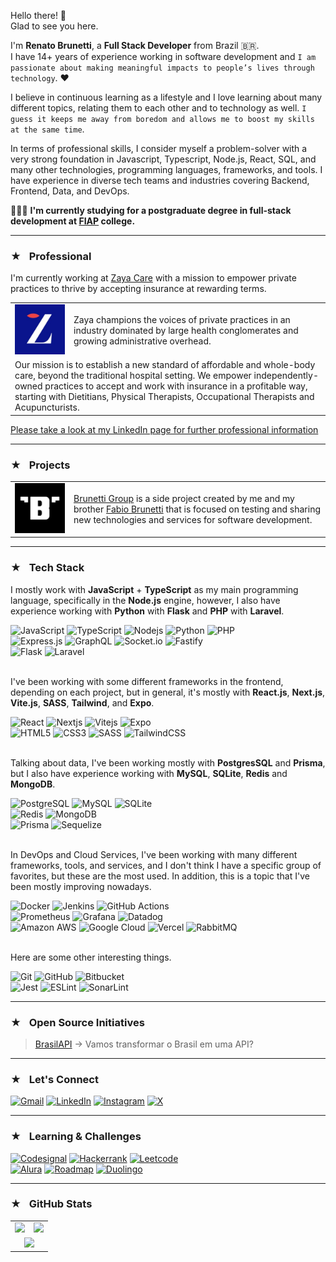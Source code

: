 Hello there! 👋<br>
Glad to see you here.

I'm **Renato Brunetti**, a **Full Stack Developer** from Brazil 🇧🇷.<br>
I have 14+ years of experience working in software development and `I am passionate about making meaningful impacts to people’s lives through technology`. ❤️

I believe in continuous learning as a lifestyle and I love learning about many different topics, relating them to each other and to technology as well. `I guess it keeps me away from boredom and allows me to boost my skills at the same time`.<br>

In terms of professional skills, I consider myself a problem-solver with a very strong foundation in Javascript, Typescript, Node.js, React, SQL, and many other technologies, programming languages, frameworks, and tools. I have experience in diverse tech teams and industries covering Backend, Frontend, Data, and DevOps.

👨🏻‍🎓 **I'm currently studying for a postgraduate degree in full-stack development at [FIAP](https://postech.fiap.com.br/curso/full-stack-development) college.**

<hr>

### ★   Professional

I'm currently working at [Zaya Care](https://www.zayacare.com) with a mission to empower private practices to thrive by accepting insurance at rewarding terms.<br>

<table style="border-collapse:collapse;">
  <tr>
    <td width=80 ><img src="./assets/zaya-care-logo.jpg" width=80 /></td>
    <td>Zaya champions the voices of private practices in an industry dominated by large health conglomerates and growing administrative overhead.</td>
  </tr>
  <tr>
    <td colspan="2">Our mission is to establish a new standard of affordable and whole-body care, beyond the traditional hospital setting. We empower independently-owned practices to accept and work with insurance in a profitable way, starting with Dietitians, Physical Therapists, Occupational Therapists and Acupuncturists.</td>
  </tr>
</table>

<a href="https://linkedin.com/in/RenatoCarapiaBrunetti/">Please take a look at my LinkedIn page for further professional information</a>

<hr>

### ★   Projects

<table style="border-collapse:collapse;">
  <tr>
    <td width=80 ><img src="./assets/brunetti-gorup-logo.jpg" width=80 /></td>
    <td><a href="https://www.brunetti.dev" target="_blank">Brunetti Group</a> is a side project created by me and my brother <a href="https://github.com/fcbrunetti" target="_blank">Fabio Brunetti</a> that is focused on testing and sharing new technologies and services for software development.</td>
  </tr>
</table>

<hr>

### ★   Tech Stack

I mostly work with **JavaScript** + **TypeScript** as my main programming language, specifically in the **Node.js** engine, however, I also have experience working with **Python** with **Flask** and **PHP** with **Laravel**.

![JavaScript](https://img.shields.io/badge/JavaScript-F7DF1E?logo=javascript&logoColor=black)
![TypeScript](https://img.shields.io/badge/TypeScript-007acc?logo=typescript&logoColor=white)
![Nodejs](https://img.shields.io/badge/Node.js-43853D?logo=node.js&logoColor=white)
![Python](https://img.shields.io/badge/Python-306998?logo=python&logoColor=FFD43B)
![PHP](https://img.shields.io/badge/PHP-AEB2D5?logo=php&logoColor=484C89)<br>
![Express.js](https://img.shields.io/badge/Express.js-ffffff.svg?logo=express&logoColor=black)
![GraphQL](https://img.shields.io/badge/GraphQL-E10098?logo=graphql)
![Socket.io](https://img.shields.io/badge/Socket.io-black?logo=socket.io&badgeColor=010101)
![Fastify](https://img.shields.io/badge/Fastify-ffffff?logo=fastify&logoColor=black)<br>
![Flask](https://img.shields.io/badge/Flask-000000?logo=flask)
![Laravel](https://img.shields.io/badge/Laravel-F05340?logo=laravel&logoColor=white)
<br><br>

I've been working with some different frameworks in the frontend, depending on each project, but in general, it's mostly with **React.js**, **Next.js**, **Vite.js**, **SASS**, **Tailwind**, and **Expo**.

![React](https://img.shields.io/badge/React-20232A?logo=react&logoColor=61DAFB)
![Nextjs](https://img.shields.io/badge/Next.js-000000?logo=nextdotjs&logoColor=white)
![Vitejs](https://img.shields.io/badge/Vite%20js-ffffff?logo=vite)
![Expo](https://img.shields.io/badge/Expo-1C1E24?logo=expo)<br>
![HTML5](https://img.shields.io/badge/HTML5-e34c26?logo=html5&logoColor=white)
![CSS3](https://img.shields.io/badge/CSS3-264de4?logo=css3)
![SASS](https://img.shields.io/badge/SASS-cc6699?logo=sass&logoColor=white)
![TailwindCSS](https://img.shields.io/badge/TailwindCSS-ffffff?logo=tailwindcss)
<br><br>

Talking about data, I've been working mostly with **PostgresSQL** and **Prisma**, but I also have experience working with **MySQL**, **SQLite**, **Redis** and **MongoDB**.

![PostgreSQL](https://img.shields.io/badge/PostgreSQL-0064a5?logo=postgresql&logoColor=white)
![MySQL](https://img.shields.io/badge/MySQL-4479A1?logo=mysql&logoColor=white)
![SQLite](https://img.shields.io/badge/SQLite-044a64?logo=sqlite)<br>
![Redis](https://img.shields.io/badge/Redis-ffffff?logo=redis)
![MongoDB](https://img.shields.io/badge/MongoDB-001E2B?logo=mongodb)<br>
![Prisma](https://img.shields.io/badge/Prisma-3982CE?logo=prisma)
![Sequelize](https://img.shields.io/badge/Sequelize-ffffff?logo=sequelize)
<br><br>

In DevOps and Cloud Services, I've been working with many different frameworks, tools, and services, and I don't think I have a specific group of favorites, but these are the most used.
In addition, this is a topic that I've been mostly improving nowadays.

![Docker](https://img.shields.io/badge/Docker-0db7ed?logo=docker&logoColor=white)
![Jenkins](https://img.shields.io/badge/Jenkins-ffffff?logo=jenkins&logoColor=black)
![GitHub Actions](https://img.shields.io/badge/GitHub%20Actions-ffffff?logo=githubactions)<br>
![Prometheus](https://img.shields.io/badge/Prometheus-E6522C?logo=Prometheus&logoColor=white)
![Grafana](https://img.shields.io/badge/Grafana-F46800?logo=grafana&logoColor=white)
![Datadog](https://img.shields.io/badge/Datadog-632CA6?logo=datadog&logoColor=white)<br>
![Amazon AWS](https://img.shields.io/badge/AWS-141f2e?logo=amazonwebservices&logoColor=white)
![Google Cloud](https://img.shields.io/badge/GCP-F4B400?logo=googlecloud&logoColor=white)
![Vercel](https://img.shields.io/badge/Vercel-000000?logo=vercel&logoColor=white)
![RabbitMQ](https://img.shields.io/badge/Rabbitmq-FF6600?logo=rabbitmq&logoColor=white)
<br><br>

Here are some other interesting things.

![Git](https://img.shields.io/badge/Git-F05033.svg?logo=git&logoColor=white)
![GitHub](https://img.shields.io/badge/github-121011.svg?logo=github&logoColor=white)
![Bitbucket](https://img.shields.io/badge/bitbucket-0047B3.svg?logo=bitbucket&logoColor=white)<br>
![Jest](https://img.shields.io/badge/Jest-C21325?logo=jest&logoColor=white)
![ESLint](https://img.shields.io/badge/ESLint-4B3263?logo=eslint&logoColor=white)
![SonarLint](https://img.shields.io/badge/SonarLint-CB2029?logo=SONARLINT&logoColor=white)
<br>

<hr>

### ★   Open Source Initiatives

> [BrasilAPI](https://github.com/BrasilAPI/BrasilAPI) → Vamos transformar o Brasil em uma API?

<hr>

### ★   Let's Connect

[![Gmail](https://img.shields.io/badge/Gmail-C71610?logo=gmail&logoColor=white)](mailto:recarapia@gmail.com)
[![LinkedIn](https://img.shields.io/badge/LinkedIn-0077B5?logo=linkedin&logoColor=white)](https://linkedin.com/in/RenatoCarapiaBrunetti)
[![Instagram](https://img.shields.io/badge/Instagram-E1306C?logo=instagram&logoColor=white)](https://www.instagram.com/renatobrunetti)
[![X](https://img.shields.io/badge/X-000000?logo=x&logoColor=white)](https://twitter.com/renatobrunetti)

<hr>

### ★   Learning & Challenges

[![Codesignal](https://img.shields.io/badge/Codesignal-ffffff?logo=codesignal&logoColor=1062fb)](<[codesignal-url](https://cursos.alura.com.br/user/renatobrunetti)>)
[![Hackerrank](https://img.shields.io/badge/Hackerrank-0e141e?logo=hackerrank)](https://www.hackerrank.com/RenatoBrunetti)
[![Leetcode](https://img.shields.io/badge/Leetcode-000000?logo=leetcode)](https://leetcode.com/RenatoBrunetti/)<br>
[![Alura](https://img.shields.io/badge/Alura-093364?logo=&logoColor=white)](https://cursos.alura.com.br/user/renatobrunetti)
[![Roadmap](https://img.shields.io/badge/Roadmap-0f172a?logo=Roadmap.sh)](https://roadmap.sh/u/renatobrunetti)
[![Duolingo](https://img.shields.io/badge/Duolingo-ffffff?logo=duolingo)](https://www.duolingo.com/profile/RenatoBrunetti)

<hr>

### ★   GitHub Stats

<table style="border-collapse:collapse;">
  <tr>
    <td align="center"><img src="https://github-readme-stats.vercel.app/api?username=renatobrunetti&theme=dark&show_icons=true&hide_border=true&count_private=true&hide=issues,contribs&bg_color=00000000"></td>
    <td align="center"><img src="https://github-readme-stats.vercel.app/api/top-langs/?username=renatobrunetti&theme=dark&show_icons=true&hide_border=true&layout=compact&bg_color=00000000&hide=ejs&exclude_repo=my-study-notes"></td>
  </tr>
  <tr>
    <td colspan="2" align="center"><img src="https://github-readme-streak-stats.herokuapp.com/?user=renatobrunetti&theme=dark&hide_border=true&background=00000000"></td>
  </tr>
</table>
